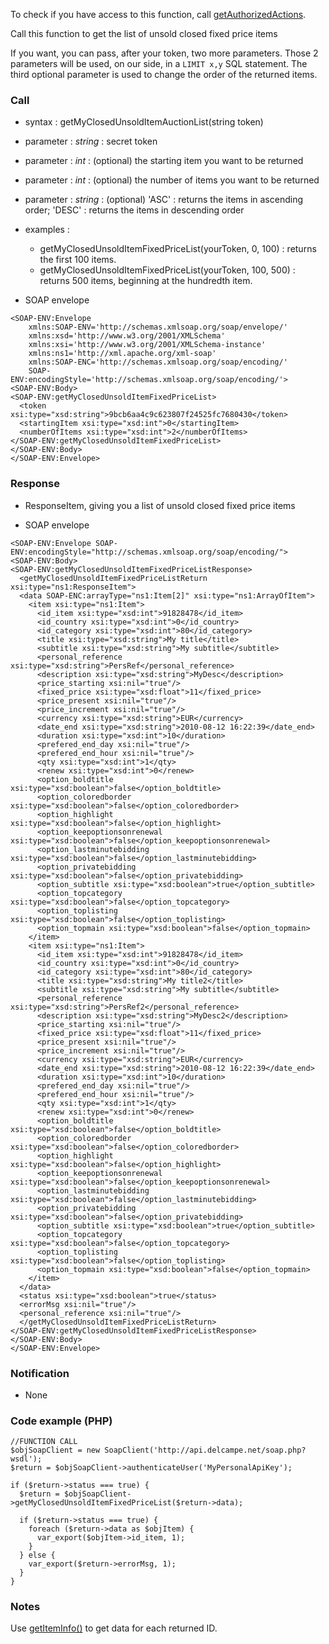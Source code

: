 To check if you have access to this function, call [getAuthorizedActions](getAuthorizedActions.md).

Call this function to get the list of unsold closed fixed price items

If you want, you can pass, after your token, two more parameters. Those 2 parameters will be used, on our side, in a `LIMIT x,y` SQL statement. The third optional parameter is used to change the order of the returned items.

### Call ###

  * syntax : getMyClosedUnsoldItemAuctionList(string token)

  * parameter : _string_ : secret token
  * parameter : _int_ : (optional) the starting item you want to be returned
  * parameter : _int_ : (optional) the number of items you want to be returned
  * parameter : _string_ : (optional) 'ASC' : returns the items in ascending order; 'DESC' : returns the items in descending order

  * examples :
    * getMyClosedUnsoldItemFixedPriceList(yourToken, 0, 100) : returns the first 100 items.
    * getMyClosedUnsoldItemFixedPriceList(yourToken, 100, 500) : returns 500 items, beginning at the hundredth item.

  * SOAP envelope
```
<SOAP-ENV:Envelope 
    xmlns:SOAP-ENV='http://schemas.xmlsoap.org/soap/envelope/'
    xmlns:xsd='http://www.w3.org/2001/XMLSchema'
    xmlns:xsi='http://www.w3.org/2001/XMLSchema-instance' 
    xmlns:ns1='http://xml.apache.org/xml-soap' 
    xmlns:SOAP-ENC='http://schemas.xmlsoap.org/soap/encoding/' 
    SOAP-ENV:encodingStyle='http://schemas.xmlsoap.org/soap/encoding/'>
<SOAP-ENV:Body>
<SOAP-ENV:getMyClosedUnsoldItemFixedPriceList>
  <token xsi:type="xsd:string">9bcb6aa4c9c623807f24525fc7680430</token>
  <startingItem xsi:type="xsd:int">0</startingItem>
  <numberOfItems xsi:type="xsd:int">2</numberOfItems>
</SOAP-ENV:getMyClosedUnsoldItemFixedPriceList>
</SOAP-ENV:Body>
</SOAP-ENV:Envelope>
```

### Response ###

  * ResponseItem, giving you a list of unsold closed fixed price items

  * SOAP envelope
```
<SOAP-ENV:Envelope SOAP-ENV:encodingStyle="http://schemas.xmlsoap.org/soap/encoding/">
<SOAP-ENV:Body>
<SOAP-ENV:getMyClosedUnsoldItemFixedPriceListResponse>
  <getMyClosedUnsoldItemFixedPriceListReturn xsi:type="ns1:ResponseItem">
  <data SOAP-ENC:arrayType="ns1:Item[2]" xsi:type="ns1:ArrayOfItem">
    <item xsi:type="ns1:Item">
      <id_item xsi:type="xsd:int">91828478</id_item>
      <id_country xsi:type="xsd:int">0</id_country>
      <id_category xsi:type="xsd:int">80</id_category>
      <title xsi:type="xsd:string">My title</title>
      <subtitle xsi:type="xsd:string">My subtitle</subtitle>
      <personal_reference xsi:type="xsd:string">PersRef</personal_reference>
      <description xsi:type="xsd:string">MyDesc</description>
      <price_starting xsi:nil="true"/>
      <fixed_price xsi:type="xsd:float">11</fixed_price>
      <price_present xsi:nil="true"/>
      <price_increment xsi:nil="true"/>
      <currency xsi:type="xsd:string">EUR</currency>
      <date_end xsi:type="xsd:string">2010-08-12 16:22:39</date_end>
      <duration xsi:type="xsd:int">10</duration>
      <prefered_end_day xsi:nil="true"/>
      <prefered_end_hour xsi:nil="true"/>
      <qty xsi:type="xsd:int">1</qty>
      <renew xsi:type="xsd:int">0</renew>
      <option_boldtitle xsi:type="xsd:boolean">false</option_boldtitle>
      <option_coloredborder xsi:type="xsd:boolean">false</option_coloredborder>
      <option_highlight xsi:type="xsd:boolean">false</option_highlight>
      <option_keepoptionsonrenewal xsi:type="xsd:boolean">false</option_keepoptionsonrenewal>
      <option_lastminutebidding xsi:type="xsd:boolean">false</option_lastminutebidding>
      <option_privatebidding xsi:type="xsd:boolean">false</option_privatebidding>
      <option_subtitle xsi:type="xsd:boolean">true</option_subtitle>
      <option_topcategory xsi:type="xsd:boolean">false</option_topcategory>
      <option_toplisting xsi:type="xsd:boolean">false</option_toplisting>
      <option_topmain xsi:type="xsd:boolean">false</option_topmain>    
    </item>
    <item xsi:type="ns1:Item">
      <id_item xsi:type="xsd:int">91828478</id_item>
      <id_country xsi:type="xsd:int">0</id_country>
      <id_category xsi:type="xsd:int">80</id_category>
      <title xsi:type="xsd:string">My title2</title>
      <subtitle xsi:type="xsd:string">My subtitle</subtitle>
      <personal_reference xsi:type="xsd:string">PersRef2</personal_reference>
      <description xsi:type="xsd:string">MyDesc2</description>
      <price_starting xsi:nil="true"/>
      <fixed_price xsi:type="xsd:float">11</fixed_price>
      <price_present xsi:nil="true"/>
      <price_increment xsi:nil="true"/>
      <currency xsi:type="xsd:string">EUR</currency>
      <date_end xsi:type="xsd:string">2010-08-12 16:22:39</date_end>
      <duration xsi:type="xsd:int">10</duration>
      <prefered_end_day xsi:nil="true"/>
      <prefered_end_hour xsi:nil="true"/>
      <qty xsi:type="xsd:int">1</qty>
      <renew xsi:type="xsd:int">0</renew>
      <option_boldtitle xsi:type="xsd:boolean">false</option_boldtitle>
      <option_coloredborder xsi:type="xsd:boolean">false</option_coloredborder>
      <option_highlight xsi:type="xsd:boolean">false</option_highlight>
      <option_keepoptionsonrenewal xsi:type="xsd:boolean">false</option_keepoptionsonrenewal>
      <option_lastminutebidding xsi:type="xsd:boolean">false</option_lastminutebidding>
      <option_privatebidding xsi:type="xsd:boolean">false</option_privatebidding>
      <option_subtitle xsi:type="xsd:boolean">true</option_subtitle>
      <option_topcategory xsi:type="xsd:boolean">false</option_topcategory>
      <option_toplisting xsi:type="xsd:boolean">false</option_toplisting>
      <option_topmain xsi:type="xsd:boolean">false</option_topmain>    
    </item>      
  </data>
  <status xsi:type="xsd:boolean">true</status>
  <errorMsg xsi:nil="true"/>
  <personal_reference xsi:nil="true"/>
  </getMyClosedUnsoldItemFixedPriceListReturn>
</SOAP-ENV:getMyClosedUnsoldItemFixedPriceListResponse>
</SOAP-ENV:Body>
</SOAP-ENV:Envelope>
```

### Notification ###
  * None

### Code example (PHP) ###
```
//FUNCTION CALL
$objSoapClient = new SoapClient('http://api.delcampe.net/soap.php?wsdl');
$return = $objSoapClient->authenticateUser('MyPersonalApiKey');

if ($return->status === true) {
  $return = $objSoapClient->getMyClosedUnsoldItemFixedPriceList($return->data);

  if ($return->status === true) {
    foreach ($return->data as $objItem) {     
      var_export($objItem->id_item, 1);
    }
  } else {
    var_export($return->errorMsg, 1);
  } 
}
```

### Notes ###
Use [getItemInfo()](getItemInfo.md) to get data for each returned ID.